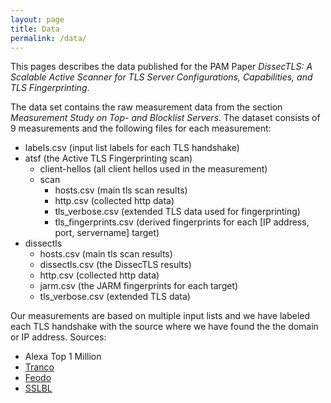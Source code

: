 ```yaml
---
layout: page
title: Data
permalink: /data/
---
```


This pages describes the data published for the PAM Paper *DissecTLS: A Scalable Active Scanner for TLS Server Configurations, Capabilities, and TLS Fingerprinting*. 


The data set contains the raw measurement data from the section *Measurement Study on Top- and Blocklist Servers*.
The dataset consists of 9 measurements and the following files for each measurement:

* labels.csv (input list labels for each TLS handshake)
* atsf (the Active TLS Fingerprinting scan)
    * client-hellos (all client hellos used in the measurement)
    * scan
        * hosts.csv (main tls scan results)
        * http.csv (collected http data)
        * tls_verbose.csv (extended TLS data used for fingerprinting)
        * tls_fingerprints.csv (derived fingerprints for each [IP address, port, servername] target)
* dissectls
    * hosts.csv (main tls scan results)
    * dissectls.csv (the DissecTLS results)
    * http.csv (collected http data)
    * jarm.csv (the JARM fingerprints for each target)
    * tls_verbose.csv (extended TLS data)

Our measurements are based on multiple input lists and we have labeled each TLS handshake with the source where we have found the the domain or IP address.
Sources:

* Alexa Top 1 Million
* [Tranco](https://tranco-list.eu/)
* [Feodo](https://feodotracker.abuse.ch/)
* [SSLBL](https://sslbl.abuse.ch/)
                                                                    